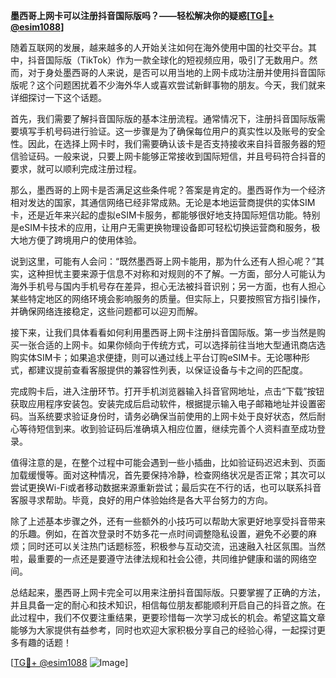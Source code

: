 **墨西哥上网卡可以注册抖音国际版吗？——轻松解决你的疑惑[[TG💪+ @esim1088](https://t.me/s/esim1088)]**

随着互联网的发展，越来越多的人开始关注如何在海外使用中国的社交平台。其中，抖音国际版（TikTok）作为一款全球化的短视频应用，吸引了无数用户。然而，对于身处墨西哥的人来说，是否可以用当地的上网卡成功注册并使用抖音国际版呢？这个问题困扰着不少海外华人或喜欢尝试新鲜事物的朋友。今天，我们就来详细探讨一下这个话题。

首先，我们需要了解抖音国际版的基本注册流程。通常情况下，注册抖音国际版需要填写手机号码进行验证。这一步骤是为了确保每位用户的真实性以及账号的安全性。因此，在选择上网卡时，我们需要确认该卡是否支持接收来自抖音服务器的短信验证码。一般来说，只要上网卡能够正常接收到国际短信，并且号码符合抖音的要求，就可以顺利完成注册过程。

那么，墨西哥的上网卡是否满足这些条件呢？答案是肯定的。墨西哥作为一个经济相对发达的国家，其通信网络已经非常成熟。无论是本地运营商提供的实体SIM卡，还是近年来兴起的虚拟eSIM卡服务，都能够很好地支持国际短信功能。特别是eSIM卡技术的应用，让用户无需更换物理设备即可轻松切换运营商和服务，极大地方便了跨境用户的使用体验。

说到这里，可能有人会问：“既然墨西哥上网卡能用，那为什么还有人担心呢？”其实，这种担忧主要来源于信息不对称和对规则的不了解。一方面，部分人可能认为海外手机号与国内手机号存在差异，担心无法被抖音识别；另一方面，也有人担心某些特定地区的网络环境会影响服务的质量。但实际上，只要按照官方指引操作，并确保网络连接稳定，这些问题都可以迎刃而解。

接下来，让我们具体看看如何利用墨西哥上网卡注册抖音国际版。第一步当然是购买一张合适的上网卡。如果你倾向于传统方式，可以选择前往当地大型通讯商店选购实体SIM卡；如果追求便捷，则可以通过线上平台订购eSIM卡。无论哪种形式，都建议提前查看客服提供的兼容性列表，以保证设备与卡之间的匹配度。

完成购卡后，进入注册环节。打开手机浏览器输入抖音官网地址，点击“下载”按钮获取应用程序安装包。安装完成后启动软件，根据提示输入电子邮箱地址并设置密码。当系统要求验证身份时，请务必确保当前使用的上网卡处于良好状态，然后耐心等待短信到来。收到验证码后准确填入相应位置，继续完善个人资料直至成功登录。

值得注意的是，在整个过程中可能会遇到一些小插曲，比如验证码迟迟未到、页面加载缓慢等。面对这种情况，首先要保持冷静，检查网络状况是否正常；其次可以尝试更换Wi-Fi或者移动数据来源重新尝试；最后实在不行的话，也可以联系抖音客服寻求帮助。毕竟，良好的用户体验始终是各大平台努力的方向。

除了上述基本步骤之外，还有一些额外的小技巧可以帮助大家更好地享受抖音带来的乐趣。例如，在首次登录时不妨多花一点时间调整隐私设置，避免不必要的麻烦；同时还可以关注热门话题标签，积极参与互动交流，迅速融入社区氛围。当然啦，最重要的一点还是要遵守法律法规和社会公德，共同维护健康和谐的网络空间。

总结起来，墨西哥上网卡完全可以用来注册抖音国际版。只要掌握了正确的方法，并且具备一定的耐心和技术知识，相信每位朋友都能顺利开启自己的抖音之旅。在此过程中，我们不仅要注重结果，更要珍惜每一次学习成长的机会。希望这篇文章能够为大家提供有益参考，同时也欢迎大家积极分享自己的经验心得，一起探讨更多有趣的话题！

[[TG💪+ @esim1088](https://t.me/s/esim1088) ![Image](https://i.postimg.cc/4NQfJmqS/Snipaste-2025-05-13-00-14-12.png)]